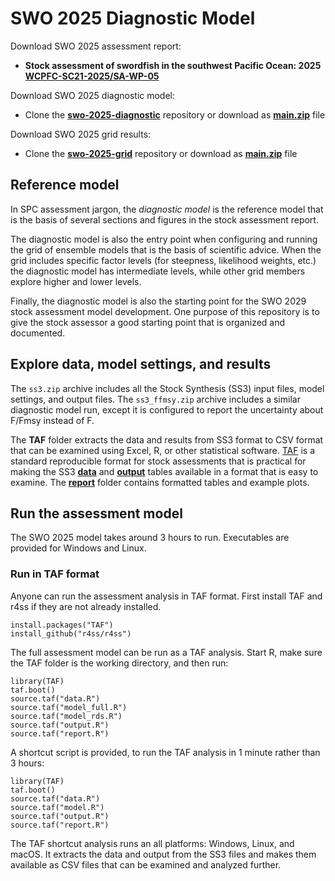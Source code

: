 # SWO 2025 Diagnostic Model

Download SWO 2025 assessment report:

- **Stock assessment of swordfish in the southwest Pacific Ocean: 2025**\
  **[WCPFC-SC21-2025/SA-WP-05](https://meetings.wcpfc.int/node/26681)**

Download SWO 2025 diagnostic model:

- Clone the **[swo-2025-diagnostic](https://github.com/PacificCommunity/ofp-sam-swo-2025-diagnostic)** repository or download as **[main.zip](https://github.com/PacificCommunity/ofp-sam-swo-2025-diagnostic/archive/refs/heads/main.zip)** file

Download SWO 2025 grid results:

- Clone the **[swo-2025-grid](https://github.com/PacificCommunity/ofp-sam-swo-2025-grid)** repository or download as **[main.zip](https://github.com/PacificCommunity/ofp-sam-swo-2025-grid/archive/refs/heads/main.zip)** file

## Reference model

In SPC assessment jargon, the *diagnostic model* is the reference model that is the basis of several sections and figures in the stock assessment report.

The diagnostic model is also the entry point when configuring and running the grid of ensemble models that is the basis of scientific advice. When the grid includes specific factor levels (for steepness, likelihood weights, etc.) the diagnostic model has intermediate levels, while other grid members explore higher and lower levels.

Finally, the diagnostic model is also the starting point for the SWO 2029 stock assessment model development. One purpose of this repository is to give the stock assessor a good starting point that is organized and documented.

## Explore data, model settings, and results

The `ss3.zip` archive includes all the Stock Synthesis (SS3) input files, model settings, and output files. The `ss3_ffmsy.zip` archive includes a similar diagnostic model run, except it is configured to report the uncertainty about F/Fmsy instead of F.

The **TAF** folder extracts the data and results from SS3 format to CSV format that can be examined using Excel, R, or other statistical software. [TAF](https://cran.r-project.org/package=TAF) is a standard reproducible format for stock assessments that is practical for making the SS3 **[data](TAF/data)** and **[output](TAF/output)** tables available in a format that is easy to examine. The **[report](TAF/report)** folder contains formatted tables and example plots.

## Run the assessment model

The SWO 2025 model takes around 3 hours to run. Executables are provided for Windows and Linux.

### Run in TAF format

Anyone can run the assessment analysis in TAF format. First install TAF and r4ss if they are not already installed.

```
install.packages("TAF")
install_github("r4ss/r4ss")
```

The full assessment model can be run as a TAF analysis. Start R, make sure the TAF folder is the working directory, and then run:

```
library(TAF)
taf.boot()
source.taf("data.R")
source.taf("model_full.R")
source.taf("model_rds.R")
source.taf("output.R")
source.taf("report.R")
```

A shortcut script is provided, to run the TAF analysis in 1 minute rather than 3 hours:

```
library(TAF)
taf.boot()
source.taf("data.R")
source.taf("model.R")
source.taf("output.R")
source.taf("report.R")
```

The TAF shortcut analysis runs an all platforms: Windows, Linux, and macOS. It extracts the data and output from the SS3 files and makes them available as CSV files that can be examined and analyzed further.
